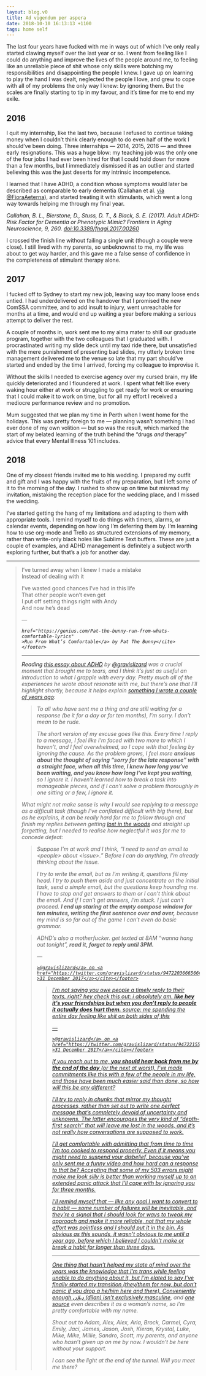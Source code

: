 ```yaml
---
layout: blog.v0
title: Ad vigendum per aspera
date: 2018-10-10 16:13:13 +1100
tags: home self
---
```


The last four years have fucked with me in ways out of which I’ve only
really started clawing myself over the last year or so. I went from
feeling like I could do anything and improve the lives of the people
around me, to feeling like an unreliable piece of shit whose only
skills were botching my responsibilities and disappointing the people
I knew. I gave up on learning to play the hand I was dealt, neglected
the people I love, and grew to cope with all of my problems the only
way I knew: by ignoring them. But the scales are finally starting to
tip in my favour, and it’s time for me to end my exile.

## 2016

<!-- ### February 2016 -->

I quit my internship, like the last two, because I refused to continue
taking money when I couldn’t think clearly enough to do even half of
the work I should’ve been doing. Three internships — 2014, 2015, 2016
— and three early resignations. This was a huge blow: my teaching job
was the only one of the four jobs I had ever been hired for that I
could hold down for more than a few months, but I immediately
dismissed it as an outlier and started believing this was the just
deserts for my intrinsic incompetence.

I learned that I have ADHD, a condition whose symptoms would later be
described as comparable to early dementia (Callahan et al. [via
@FioraAeterna][0]), and started treating it with stimulants, which
went a long way towards helping me through my final year.

<aside class="references"><cite>Callahan, B. L., Bierstone, D., Stuss,
D. T., & Black, S. E. (2017). Adult ADHD: Risk Factor for Dementia or
Phenotypic Mimic? <i>Frontiers in Aging Neuroscience</i>,
<i>9</i>, 260. <a href="https://doi.org/10.3389/fnagi.2017.00260"
>doi:10.3389/fnagi.2017.00260</a></cite></aside>

[0]: https://twitter.com/FioraAeterna/status/987823600735404033

<!-- ### December 2016 -->

I crossed the finish line without failing a single unit (though a
couple were close). I still lived with my parents, so unbeknownst to
me, my life was about to get way harder, and this gave me a false
sense of confidence in the completeness of stimulant therapy alone.

## 2017

<!-- ### January 2017 -->

I fucked off to Sydney to start my new job, leaving way too many loose
ends untied. I had underdelivered on the handover that I promised the
new ComSSA committee, and to add insult to injury, went unreachable
for months at a time, and would end up waiting a year before making a
serious attempt to deliver the rest.

<!-- ### March 2017 -->

A couple of months in, work sent me to my alma mater to shill our
graduate program, together with the two colleagues that I graduated
with. I procrastinated writing my slide deck until my taxi ride there,
but unsatisfied with the mere punishment of presenting bad slides, my
utterly broken time management delivered me to the venue so late that
my part should’ve started and ended by the time I arrived, forcing my
colleague to improvise it.

Without the skills I needed to exercise agency over my cursed brain,
my life quickly deteriorated and I floundered at work. I spent what
felt like every waking hour either at work or struggling to get ready
for work or ensuring that I could make it to work on time, but for all
my effort I received a mediocre performance review and no promotion.

<!-- ### December 2017 -->

Mum suggested that we plan my time in Perth when I went home for the
holidays. This was pretty foreign to me — planning wasn’t something I
had ever done of my own volition — but so was the result, which marked
the start of my belated learning of the truth behind the “drugs
<em>and</em> therapy” advice that every Mental Illness 101 includes.

## 2018

<!-- ### June? 2018 -->

One of my closest friends invited me to his wedding. I prepared my
outfit and gift and I was happy with the fruits of my preparation,
but I left some of it to the morning of the day. I rushed to show up
on time but misread my invitation, mistaking the reception place for
the wedding place, and I missed the wedding.

I’ve started getting the hang of my limitations and adapting to them
with appropriate tools. I remind myself to do things with timers,
alarms, or calendar events, depending on how long I’m deferring them
by. I’m learning how to use org-mode and Trello as structured
extensions of my memory, rather than write-only black holes like
Sublime Text buffers. These are just a couple of examples, and ADHD
management is definitely a subject worth exploring further, but that’s
a job for another day.

* * *

> I’ve turned away when I knew I made a mistake
> <br>Instead of dealing with it
>
> I’ve wasted good chances I’ve had in this life
> <br>That other people won’t even get
> <br>I put off setting things right with Andy
> <br>And now he’s dead
>
> <footer>— <cite><a
    href="https://genius.com/Pat-the-bunny-run-from-whats-comfortable-lyrics"
    >Run From What’s Comfortable</a> by Pat The Bunny</cite></footer>

* * *

Reading [this essay about ADHD][1] by [@gravislizard][2] was a crucial
moment that brought me to tears, and I think it’s just as useful an
introduction to what I grapple with every day. Pretty much all of the
experiences he wrote about resonate with me, but there’s one that I’ll
highlight shortly, because it helps explain [something I wrote a
couple of years ago][3]:

> To all who have sent me a thing and are still waiting for a response
> (be it for a day or for ten months), I’m sorry. I don’t mean to be
> rude.
>
> The short version of my excuse goes like this. Every time I reply to
> a message, I feel like I’m faced with two more to which I haven’t,
> and I feel overwhelmed, so I cope with that feeling by ignoring the
> cause. As the problem grows, I feel more <strong>anxious about the
> thought of saying “sorry for the late response” with a straight
> face, when all this time, I knew how long you’ve been waiting, and
> you know how long I’ve kept you waiting</strong>, so I ignore it. I
> haven’t learned how to break a task into manageable pieces, and if I
> can’t solve a problem thoroughly in one sitting or a few, I ignore
> it.

What might not make sense is why I would see replying to a message as
a difficult task (though I’ve conflated difficult with big there), but
as he explains, it can be really hard for me to follow through and
finish my replies between getting [lost in the woods][4] and straight
up forgetting, but I needed to realise how neglectful it was for me to
concede defeat:

> Suppose I’m at work and I think, “I need to send an email to
> &lt;people&gt; about &lt;issue&gt;.” Before I can do anything, I’m
> already thinking about the issue.
>
> I try to write the email, but as I’m writing it, questions fill my
> head. I try to push them aside and just concentrate on the initial
> task, send a simple email, but the questions keep hounding me. I
> have to stop and get answers to them or I can’t think about the
> email. And if I can’t get answers, I’m stuck. I just can’t proceed.
> <strong>I end up staring at the empty compose window for ten
> minutes, writing the first sentence over and over,</strong> because
> my mind is so far out of the game I can’t even do basic grammar.

> ADHD’s also a motherfucker. get texted at 8AM “wanna hang out
> tonight”, <strong>read it, forget to reply until 3PM.</strong>
>
><footer>— <cite><a href="https://twitter.com/gravislizard"
    >@gravislizard</a> on <a
    href="https://twitter.com/gravislizard/status/947220366656602112"
    >31 December 2017</a></cite></footer>

> I’m not saying you owe people a timely reply to their texts, right?
> hey check this out: i absolutely am. <strong>like hey it’s your
> friendships but when you don’t reply to people it actually does hurt
> them.</strong> source: me spending the entire day feeling like shit
> on both sides of this
>
><footer>— <cite><a href="https://twitter.com/gravislizard"
    >@gravislizard</a> on <a
    href="https://twitter.com/gravislizard/status/947221557000028160"
    >31 December 2017</a></cite></footer>

[1]: https://gekk.info/articles/adhd.html
[2]: https://twitter.com/gravislizard
[3]: https://www.facebook.com/dazabani/posts/632393646929135
[4]: https://twitter.com/gravislizard/status/1009918919883145217

If you reach out to me, <strong>you should hear back from me by the
end of the day</strong> (or the next at worst). I’ve made commitments
like this with a few of the people in my life, and those have been
much easier said than done, so how will this be any different?

I’ll try to reply in chunks that mirror my thought processes, rather
than set out to write one perfect message that’s completely devoid of
uncertainty and unknowns. The latter encourages the very kind of
“depth-first search” that will leave me lost in the woods, and it’s
not really how conversations are supposed to work.

I’ll get comfortable with admitting that from time to time I’m too
cooked to respond properly. Even if it means you might need to suspend
your disbelief, because you’ve only sent me a funny video and how hard
can a response to that be? Accepting that some of my 503 errors might
make me look silly is better than working myself up to an extended
panic attack that I’ll cope with by ignoring you for three months.

I’ll remind myself that — like any goal I want to convert to a habit —
some number of failures will be inevitable, and they’re a signal that
I should look for ways to tweak my approach and make it more reliable,
not that my whole effort was pointless and I should put it in the bin.
As obvious as this sounds, it wasn’t obvious to me until a year ago,
before which I believed I couldn’t make or break a habit for longer
than three days.

* * *

One thing that hasn’t helped my state of mind over the years was the
knowledge that I’m trans while feeling unable to do anything about it,
but I’m elated to say I’ve finally started my transition (they/them
for now, but don’t panic if you drop a he/him here and there).
Conveniently enough <span lang="ckb">دیلان</span> (<span
lang="kmr">dîlan</span>) [isn’t exclusively masculine][5], and [one
source][6] even describes it as a woman’s name, so I’m pretty
comfortable with my name.

[5]: https://en.wiktionary.org/wiki/Appendix:Kurdish_given_names
[6]: https://glosbe.com/ku/en/d%C3%AElan

Shout out to Adam, Alex, Alex, Aria, Brock, Carmel, Cyra, Emily, Jaci,
James, Jason, Josh, Kieran, Krystal, Luke, Mike, Mike, Millie, Sandro,
Scott, my parents, and anyone who hasn’t given up on me by now. I
wouldn’t be here without your support.

I can see the light at the end of the tunnel. Will you meet me there?
